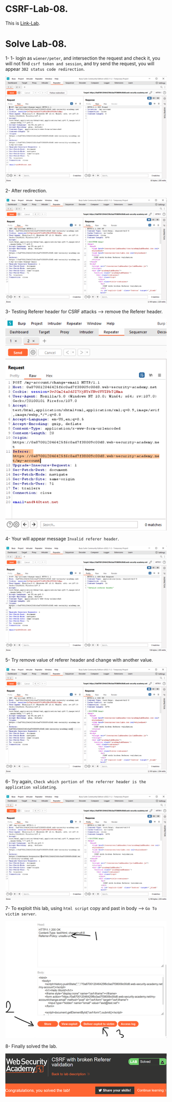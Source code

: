 # CSRF-Lab-08.
This is [Link-Lab](https://portswigger.net/web-security/csrf/lab-referer-validation-broken).
# Solve Lab-08.
1- 1- login as `wiener/peter`, and intersection the request and check it, you will not find `csrf token and session`, and try send the request, you will appear `302 status code redirection`. 
<br />

![1](screenshots/1.png)
<br />

2- After redirection.
<br />

![2](screenshots/2.png)
<br />

3- Testing Referer header for CSRF attacks --> remove the Referer header.
<br />

![3](screenshots/3.png)
<br />

4- Your will appear message `Invalid referer header`.
<br />

![4](screenshots/4.png)
<br />

5- Try remove value of referer header and change with another value.
<br />

![5](screenshots/5.png)
<br />

6- Try again, `Check which portion of the referrer header is the application validating`.
<br />

![6](screenshots/6.png)
<br />

7- To exploit this lab, using `html script` copy and past in body --> `Go To victim server`.
<br />

![7](screenshots/7.png)
<br />

8- Finally solved the lab.
<br />

![8](screenshots/8.png)
<br />